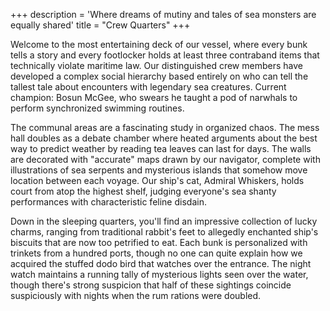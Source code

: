 +++
description = 'Where dreams of mutiny and tales of sea monsters are equally shared'
title = "Crew Quarters"
+++

Welcome to the most entertaining deck of our vessel, where every bunk tells a story and every footlocker holds at least three contraband items that technically violate maritime law. Our distinguished crew members have developed a complex social hierarchy based entirely on who can tell the tallest tale about encounters with legendary sea creatures. Current champion: Bosun McGee, who swears he taught a pod of narwhals to perform synchronized swimming routines.

The communal areas are a fascinating study in organized chaos. The mess hall doubles as a debate chamber where heated arguments about the best way to predict weather by reading tea leaves can last for days. The walls are decorated with "accurate" maps drawn by our navigator, complete with illustrations of sea serpents and mysterious islands that somehow move location between each voyage. Our ship's cat, Admiral Whiskers, holds court from atop the highest shelf, judging everyone's sea shanty performances with characteristic feline disdain.

Down in the sleeping quarters, you'll find an impressive collection of lucky charms, ranging from traditional rabbit's feet to allegedly enchanted ship's biscuits that are now too petrified to eat. Each bunk is personalized with trinkets from a hundred ports, though no one can quite explain how we acquired the stuffed dodo bird that watches over the entrance. The night watch maintains a running tally of mysterious lights seen over the water, though there's strong suspicion that half of these sightings coincide suspiciously with nights when the rum rations were doubled.
